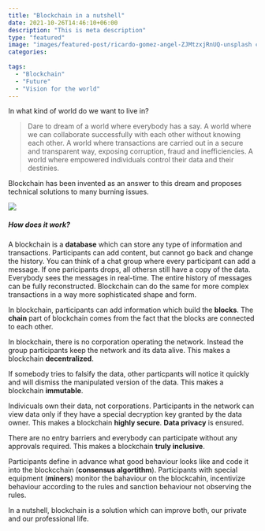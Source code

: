 ```yaml
---
title: "Blockchain in a nutshell"
date: 2021-10-26T14:46:10+06:00
description: "This is meta description"
type: "featured"
image: "images/featured-post/ricardo-gomez-angel-ZJMtzxjRnUQ-unsplash cropped.jpg"
categories: 
 
tags:
  - "Blockchain"
  - "Future"
  - "Vision for the world"
---
```

In what kind of world do we want to live in? 

>  Dare to dream of a world where everybody has a say. A world where we can collaborate successfully with each other without knowing each other. A world where transactions are carried out in a secure and transparent way, exposing corruption, fraud and inefficiencies. A world where empowered individuals control their data and their destinies. 

Blockchain has been invented as an answer to this dream and proposes technical solutions to many burning issues. 

![](../images/post-img.jpg)

##### How does it work?

A	blockchain is a **database** which can store any type of information and transactions. Participants can add content, but cannot go back and change the history. You can think of a chat group where every participant can add a message. If one paricipants drops, all othersn still have a copy of the data. Everybody sees the messages in real-time. The entire history of messages can be fully reconstructed. Blockchain can do the same for more complex transactions in a way more sophisticated shape and form.

In blockchain, participants can add information which build the **blocks**. The **chain** part of blockchain comes from the fact that the blocks are connected to each other.  

In blockchain, there is no corporation operating the network. Instead the group participants keep the network and its data alive. This makes a blockchain **decentralized**. 

If somebody tries to falsify the data, other particpants will notice it quickly and will dismiss the manipulated version of the data. This makes a blockchain **immutable**.  

Indivicuals own their data, not corporations. Participants in the network can view data only if they have a special decryption key granted by the data owner. This makes a blockchain **highly secure**. **Data privacy** is ensured.

There are no entry barriers and everybody can participate without any approvals required. This makes a blockchain **truly inclusive**.

Participants define in advance what good behaviour looks like and code it into the blockcchain (**consensus algortithm**). Participants with special equipment (**miners**) monitor the bahaviour on the blockcahin, incentivize behaviour according to the rules and sanction behaviour not observing the rules. 

In a nutshell, blockchain is a solution which can improve both, our private and our professional life. 

